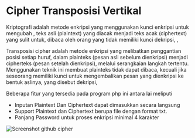 #  Cipher Transposisi Vertikal

Kriptografi adalah metode enkripsi yang menggunakan kunci enkripsi untuk mengubah ,
teks asli (plaintext) yang diacak menjadi teks acak (ciphertext) yang sulit untuk,
dibaca oleh orang yang tidak memiliki kunci dekripsi,
 ,

Transposisi cipher adalah metode enkripsi yang melibatkan penggantian posisi setiap huruf,
dalam plainteks (pesan asli sebelum dienkripsi) menjadi cipherteks (pesan setelah dienkripsi),
melalui serangkaian langkah tertentu. Menggunakan teknik ini membuat plainteks tidak dapat dibaca,
kecuali jika seseorang memiliki kunci untuk mengembalikan pesan yang dienkripsi ke bentuk aslinya, 
yang disebut dekripsi,

Beberapa fitur yang tersedia pada program php ini antara lai meliputi

- Inputan Plaintext Dan Ciphertext dapat dimasukkan secara langsung
- Support Plaintext dan Ciphertext berupa file dengan format txt.
- Panjang Password untuk proses enkripsi minimal 4 karakter

![Screenshot github cipher](https://github.com/mabidnadzif/-Cipher_Transposisi_Vertikal/assets/114930064/385db208-2869-44ed-ace6-00be07b7436b)
